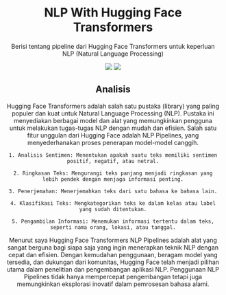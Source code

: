 <h1 align="center"> NLP With Hugging Face Transformers </h1>
<p align="center"> Berisi tentang pipeline dari Hugging Face Transformers untuk keperluan NLP (Natural Language Processing) </p>

<div align="center">

<img src="https://img.shields.io/badge/python-3670A0?style=for-the-badge&logo=python&logoColor=ffdd54">
<img src="https://img.shields.io/badge/jupyter-%23FA0F00.svg?style=for-the-badge&logo=jupyter&logoColor=white"

</div>

<h2 align="center"> Analisis </h2>

Hugging Face Transformers adalah salah satu pustaka (library) yang paling populer dan kuat untuk Natural Language Processing (NLP). Pustaka ini menyediakan berbagai model dan alat yang memungkinkan pengguna untuk melakukan tugas-tugas NLP dengan mudah dan efisien. Salah satu fitur unggulan dari Hugging Face adalah NLP Pipelines, yang menyederhanakan proses penerapan model-model canggih.

    1. Analisis Sentimen: Menentukan apakah suatu teks memiliki sentimen positif, negatif, atau netral.

    2. Ringkasan Teks: Mengurangi teks panjang menjadi ringkasan yang lebih pendek dengan menjaga informasi penting.

    3. Penerjemahan: Menerjemahkan teks dari satu bahasa ke bahasa lain.

    4. Klasifikasi Teks: Mengkategorikan teks ke dalam kelas atau label yang sudah ditentukan.

    5. Pengambilan Informasi: Menemukan informasi tertentu dalam teks, seperti nama orang, lokasi, atau tanggal.

Menurut saya Hugging Face Transformers NLP Pipelines adalah alat yang sangat berguna bagi siapa saja yang ingin menerapkan teknik NLP dengan cepat dan efisien. Dengan kemudahan penggunaan, beragam model yang tersedia, dan dukungan dari komunitas, Hugging Face telah menjadi pilihan utama dalam penelitian dan pengembangan aplikasi NLP. Penggunaan NLP Pipelines tidak hanya mempercepat pengembangan tetapi juga memungkinkan eksplorasi inovatif dalam pemrosesan bahasa alami.